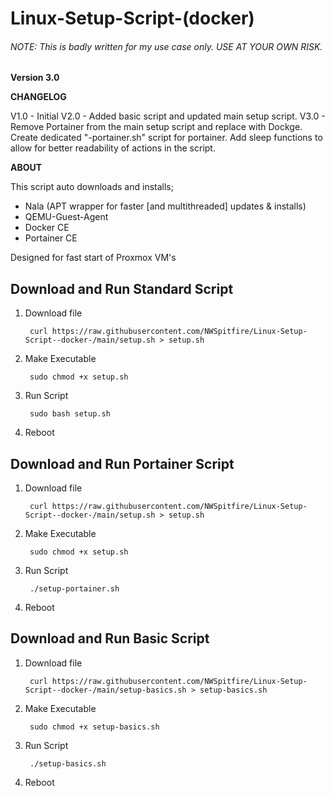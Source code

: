 # Linux-Setup-Script-(docker)
 
###### NOTE: This is badly written for my use case only. USE AT YOUR OWN RISK.

**Version 3.0**

**CHANGELOG**

V1.0 - Initial 
V2.0 - Added basic script and updated main setup script.
V3.0 - Remove Portainer from the main setup script and replace with Dockge. Create dedicated "-portainer.sh" script for portainer. Add sleep functions to allow for better readability of actions in the script.

**ABOUT**

This script auto downloads and installs;

 - Nala (APT wrapper for faster [and multithreaded] updates & installs)
 - QEMU-Guest-Agent
 - Docker CE
 - Portainer CE

Designed for fast start of Proxmox VM's

## Download and Run Standard Script

1. Download file

        curl https://raw.githubusercontent.com/NWSpitfire/Linux-Setup-Script--docker-/main/setup.sh > setup.sh

2. Make Executable

        sudo chmod +x setup.sh

3. Run Script

        sudo bash setup.sh

4. Reboot

## Download and Run Portainer Script

1. Download file

        curl https://raw.githubusercontent.com/NWSpitfire/Linux-Setup-Script--docker-/main/setup.sh > setup.sh

2. Make Executable

        sudo chmod +x setup.sh

3. Run Script

        ./setup-portainer.sh

4. Reboot


## Download and Run Basic Script

1. Download file

        curl https://raw.githubusercontent.com/NWSpitfire/Linux-Setup-Script--docker-/main/setup-basics.sh > setup-basics.sh

2. Make Executable

        sudo chmod +x setup-basics.sh

3. Run Script

        ./setup-basics.sh

4. Reboot
